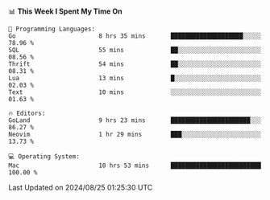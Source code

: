 <!--START_SECTION:waka-->
📊 **This Week I Spent My Time On** 

```text
💬 Programming Languages: 
Go                       8 hrs 35 mins       ████████████████████░░░░░   78.96 % 
SQL                      55 mins             ██░░░░░░░░░░░░░░░░░░░░░░░   08.56 % 
Thrift                   54 mins             ██░░░░░░░░░░░░░░░░░░░░░░░   08.31 % 
Lua                      13 mins             █░░░░░░░░░░░░░░░░░░░░░░░░   02.03 % 
Text                     10 mins             ░░░░░░░░░░░░░░░░░░░░░░░░░   01.63 % 

🔥 Editors: 
GoLand                   9 hrs 23 mins       ██████████████████████░░░   86.27 % 
Neovim                   1 hr 29 mins        ███░░░░░░░░░░░░░░░░░░░░░░   13.73 % 

💻 Operating System: 
Mac                      10 hrs 53 mins      █████████████████████████   100.00 % 
```


 Last Updated on 2024/08/25 01:25:30 UTC
<!--END_SECTION:waka-->
